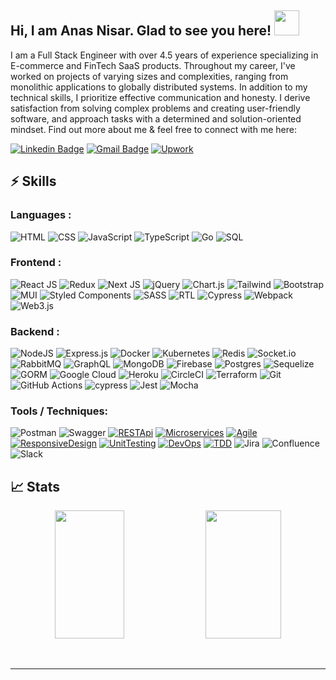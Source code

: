 ## Hi, I am Anas Nisar. Glad to see you here! <img width="40px" src="https://raw.githubusercontent.com/aemmadi/aemmadi/master/wave.gif"/> 

I am a Full Stack Engineer with over 4.5 years of experience specializing in E-commerce and FinTech SaaS products. Throughout my career, I've worked on projects of varying sizes and complexities, ranging from monolithic applications to globally distributed systems. In addition to my technical skills, I prioritize effective communication and honesty. I derive satisfaction from solving complex problems and creating user-friendly software, and approach tasks with a determined and solution-oriented mindset. Find out more about me & feel free to connect with me here:

[![Linkedin Badge](https://img.shields.io/badge/-AnasNisar-blue?style=flat-badge&logo=Linkedin&logoColor=white&link=https://www.linkedin.com/in/m-anas-nisar/)](https://www.linkedin.com/in/m-anas-nisar/)
[![Gmail Badge](https://img.shields.io/badge/-anasnisar980@gmail.com-c14438?style=flat-badge&logo=Gmail&logoColor=white&link=mailto:nasnisar980@gmail.com)](mailto:nasnisar980@gmail.com)
[![Upwork](https://img.shields.io/badge/UpWork-6FDA44?style=flat-badge&logo=Upwork&logoColor=white)](https://www.upwork.com/freelancers/manasnisar)


## ⚡ Skills

### Languages :

![HTML](https://img.shields.io/badge/HTML5-E34F26?style=flat-badge&logo=html5&logoColor=white)
![CSS](https://img.shields.io/badge/CSS-239120?&style=flat-badge&logo=css3&logoColor=white)
![JavaScript](https://img.shields.io/badge/JavaScript-F7DF1E?style=flat-badge&logo=javascript&logoColor=black)
![TypeScript](https://img.shields.io/badge/TypeScript-007ACC?style=flat-badge&logo=typescript&logoColor=white)
![Go](https://img.shields.io/badge/GO-%2300ADD8.svg?style=flat-badge&logo=go&logoColor=white)
![SQL](https://img.shields.io/badge/-MySQL-EBD6D2?style=flat-badge&logo=mysql)


### Frontend :

![React JS](https://img.shields.io/badge/React-20232A?style=flat-badge&logo=react&logoColor=61DAFB)
![Redux](https://img.shields.io/badge/Redux-593D88?style=flat-badge&logo=redux&logoColor=white)
![Next JS](https://img.shields.io/badge/Next-black?style=flat-badge&logo=next.js&logoColor=white)
![jQuery](https://img.shields.io/badge/jquery-%230769AD.svg?style=flat-badge&logo=jquery&logoColor=white)
![Chart.js](https://img.shields.io/badge/chart.js-F5788D.svg?style=flat-badge&logo=chart.js&logoColor=white)
![Tailwind](https://img.shields.io/badge/Tailwind_CSS-38B2AC?style=flat-badge&logo=tailwind-css&logoColor=white)
![Bootstrap](https://img.shields.io/badge/Bootstrap-563D7C?style=flat-badge&logo=bootstrap&logoColor=white)
![MUI](https://img.shields.io/badge/MUI-%230081CB.svg?style=flat-badge&logo=mui&logoColor=white)
![Styled Components](https://img.shields.io/badge/styled--components-DB7093?style=flat-badge&logo=styled-components&logoColor=white)
![SASS](https://img.shields.io/badge/SASS-hotpink.svg?style=flat-badge&logo=SASS&logoColor=white)
![RTL](https://img.shields.io/badge/Testing%20Library-323330?style=flat-badge&logo=testing-library&logoColor=red)
![Cypress](https://img.shields.io/badge/-Cypress-%23E5E5E5?style=flat-badge&logo=cypress&logoColor=058a5e)
![Webpack](https://img.shields.io/badge/Webpack-%238DD6F9.svg?style=flat-badge&logo=webpack&logoColor=black)
![Web3.js](https://img.shields.io/badge/Web3.js-F16822?style=flat-badge&logo=web3.js&logoColor=white)


### Backend :

![NodeJS](https://img.shields.io/badge/Node.js-6DA55F?style=flat-badge&logo=node.js&logoColor=white)
![Express.js](https://img.shields.io/badge/Express.js-%23404d59.svg?style=flat-badge&logo=express&logoColor=%2361DAFB)
![Docker](https://img.shields.io/badge/Docker-%230db7ed.svg?style=flat-badge&logo=docker&logoColor=white)
![Kubernetes](https://img.shields.io/badge/Kubernetes-%23326ce5.svg?style=flat-badge&logo=kubernetes&logoColor=white)
![Redis](https://img.shields.io/badge/Redis-%23DD0031.svg?style=flat-badge&logo=redis&logoColor=white)
![Socket.io](https://img.shields.io/badge/Socket.io-black?style=flat-badge&logo=socket.io&badgeColor=010101)
![RabbitMQ](https://img.shields.io/badge/Rabbitmq-FF6600?style=flat-badge&logo=rabbitmq&logoColor=white)
![GraphQL](https://img.shields.io/badge/-GraphQL-E10098?style=flat-badge&logo=graphql&logoColor=white)
![MongoDB](https://img.shields.io/badge/MongoDB-%234ea94b.svg?style=flat-badge&logo=mongodb&logoColor=white)
![Firebase](https://img.shields.io/badge/Firebase-%23039BE5.svg?style=flat-badge&logo=firebase)
![Postgres](https://img.shields.io/badge/Postgres-%23316192.svg?style=flat-badge&logo=postgresql&logoColor=white)
![Sequelize](https://img.shields.io/badge/Sequelize-52B0E7?style=flat-badge&logo=Sequelize&logoColor=white)
![GORM](https://img.shields.io/badge/-GORM-563D7C?style=flat-badge&logo=gorm)
![Google Cloud](https://img.shields.io/badge/GoogleCloud-%234285F4.svg?style=flat-badge&logo=google-cloud&logoColor=white)
![Heroku](https://img.shields.io/badge/Heroku-%23430098.svg?style=flat-badge&logo=heroku&logoColor=white)
![CircleCI](https://img.shields.io/badge/Circle%20CI-%23161616.svg?style=flat-badge&logo=circleci&logoColor=white)
![Terraform](https://img.shields.io/badge/Terraform-%235835CC.svg?style=flat-badge&logo=terraform&logoColor=white)
![Git](https://img.shields.io/badge/Git-%23F05033.svg?style=flat-badge&logo=git&logoColor=white)
![GitHub Actions](https://img.shields.io/badge/Github%20Actions-%232671E5.svg?style=flat-badge&logo=githubactions&logoColor=white)
![cypress](https://img.shields.io/badge/-Cypress-%23E5E5E5?style=flat-badge&logo=cypress&logoColor=058a5e)
![Jest](https://img.shields.io/badge/-Jest-%23C21325?style=flat-badge&logo=jest&logoColor=white)
![Mocha](https://img.shields.io/badge/-Mocha-%238D6748?style=flat-badge&logo=mocha&logoColor=white)


### Tools / Techniques:

![Postman](https://img.shields.io/badge/Postman-FF6C37?style=fflat-badge&logo=postman&logoColor=white)
![Swagger](https://img.shields.io/badge/-Swagger-%23Clojure?style=fflat-badge&logo=swagger&logoColor=white)
[![RESTApi](https://img.shields.io/badge/-RESTApi-563D7C?style=flat-badge&logo=rest)](https://gorm.io/)
[![Microservices](https://img.shields.io/badge/-Microservices-5ec3c2?style=flat-badge&logo=gorm)](https://gorm.io/)
[![Agile](https://img.shields.io/badge/-Agile-f73cab?style=flat-badge&logo=gorm)](https://gorm.io/)
[![ResponsiveDesign](https://img.shields.io/badge/-ResponsiveDesign-6edcb7?style=flat-badge&logo=gorm)](https://gorm.io/)
[![UnitTesting](https://img.shields.io/badge/-UnitTesting-a752c2?style=flat-badge&logo=gorm)](https://gorm.io/)
[![DevOps](https://img.shields.io/badge/-DevOps-24c845?style=flat-badge&logo=gorm)](https://gorm.io/)
[![TDD](https://img.shields.io/badge/-TDD-f22f65?style=flat-badge&logo=gorm)](https://gorm.io/)
![Jira](https://img.shields.io/badge/jira-%230A0FFF.svg?style=fflat-badge&logo=jira&logoColor=white)
![Confluence](https://img.shields.io/badge/confluence-%23172BF4.svg?style=fflat-badge&logo=confluence&logoColor=white)
![Slack](https://img.shields.io/badge/Slack-4A154B?style=fflat-badge&logo=slack&logoColor=white)

## 📈 Stats

<p align="center">

  <img width="47%" height="205px" src="https://github-readme-stats.vercel.app/api?username=manasnisar&show_icons=true&theme=tokyonight" />
  <img width="49%" height="205px" src="https://github-readme-streak-stats.herokuapp.com/?user=manasnisar&theme=tokyonight" />
</p>

<br>


-----
